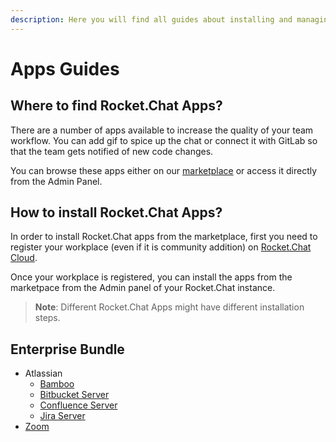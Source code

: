 ```yaml
---
description: Here you will find all guides about installing and managing Rocket.Chat Apps
---
```


# Apps Guides

## Where to find Rocket.Chat Apps?

There are a number of apps available to increase the quality of your team workflow. You can add gif to spice up the chat or connect it with GitLab so that the team gets notified of new code changes.

You can browse these apps either on our [marketplace](https://rocket.chat/marketplace) or access it directly from the Admin Panel.

## How to install Rocket.Chat Apps?

In order to install Rocket.Chat apps from the marketplace, first you need to register your workplace (even if it is community addition) on [Rocket.Chat Cloud](https://cloud.rocket.chat/).

Once your workplace is registered, you can install the apps from the marketpace from the Admin panel of your Rocket.Chat instance.

> **Note**: Different Rocket.Chat Apps might have different installation steps.

## Enterprise Bundle

* Atlassian
  * [Bamboo](atlassian/bamboo-integration.md)
  * [Bitbucket Server](atlassian/bitbucket-server-integration.md)
  * [Confluence Server](atlassian/confluence-server-integration.md)
  * [Jira Server](atlassian/jira-server-integration.md)
* [Zoom](zoom.md)
